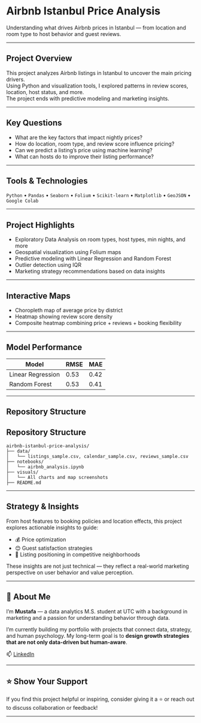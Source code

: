# Airbnb Istanbul Price Analysis

Understanding what drives Airbnb prices in Istanbul — from location and room type to host behavior and guest reviews.

---

## Project Overview

This project analyzes Airbnb listings in Istanbul to uncover the main pricing drivers.  
Using Python and visualization tools, I explored patterns in review scores, location, host status, and more.  
The project ends with predictive modeling and marketing insights.

---

## Key Questions

- What are the key factors that impact nightly prices?
- How do location, room type, and review score influence pricing?
- Can we predict a listing’s price using machine learning?
- What can hosts do to improve their listing performance?

---

## Tools & Technologies

`Python` • `Pandas` • `Seaborn` • `Folium` • `Scikit-learn` • `Matplotlib` • `GeoJSON` • `Google Colab`

---

## Project Highlights

- Exploratory Data Analysis on room types, host types, min nights, and more
- Geospatial visualization using Folium maps
- Predictive modeling with Linear Regression and Random Forest
- Outlier detection using IQR
- Marketing strategy recommendations based on data insights

---

## Interactive Maps

- Choropleth map of average price by district  
- Heatmap showing review score density  
- Composite heatmap combining price + reviews + booking flexibility

---

## Model Performance

| Model             | RMSE | MAE  |
|------------------|------|------|
| Linear Regression | 0.53 | 0.42 |
| Random Forest     | 0.53 | 0.41 |

---

## Repository Structure

## Repository Structure

```
airbnb-istanbul-price-analysis/
├── data/
│   └── listings_sample.csv, calendar_sample.csv, reviews_sample.csv
├── notebooks/
│   └── airbnb_analysis.ipynb
├── visuals/
│   └── All charts and map screenshots
├── README.md
```

---

## Strategy & Insights

From host features to booking policies and location effects, this project explores actionable insights to guide:

- 💰 Price optimization
- 😊 Guest satisfaction strategies
- 📍 Listing positioning in competitive neighborhoods

These insights are not just technical — they reflect a real-world marketing perspective on user behavior and value perception.

---

## 🙋 About Me

I’m **Mustafa** — a data analytics M.S. student at UTC with a background in marketing and a passion for understanding behavior through data.

I’m currently building my portfolio with projects that connect data, strategy, and human psychology. My long-term goal is to **design growth strategies that are not only data-driven but human-aware**.

📫 [LinkedIn](https://www.linkedin.com/in/mustafanalbantli/)

---

## ⭐️ Show Your Support

If you find this project helpful or inspiring, consider giving it a ⭐️ or reach out to discuss collaboration or feedback!

---
